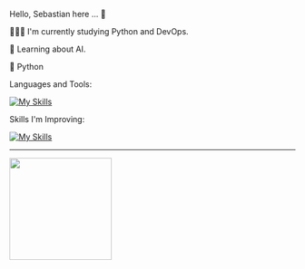 Hello, Sebastian here ... 👋

👨🏻‍💻 I'm currently studying Python and DevOps.

🤖 Learning about AI.

💖 Python

Languages and Tools:

[![My Skills](
https://skillicons.dev/icons?i=spring,js,vite,jquery,ts,react,java,nodejs,python,express,mysql,postgres,mongodb,docker,vim,sqlite,sequelize,bash&perline=10)](https://skillicons.dev)


Skills I'm Improving:

[![My Skills](https://skillicons.dev/icons?i=ts,react,nodejs,jest,next,flask,fastapi,django,aws,azure,kafka,sklearn,electron,opencv,pytorch,tensorflow&perline=10)](https://skillicons.dev)

----

<img height="180em" src="https://github-readme-stats-eight-theta.vercel.app/api/top-langs/?username=SebasGalvan&layout=compact&langs_count=8&theme=material-palenight"/>
